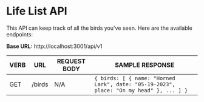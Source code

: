 # Life List API

This API can keep track of all the birds you've seen. Here are the available endpoints:

**Base URL:** http://localhost:3001/api/v1

| **VERB** | **URL** | **REQUEST BODY** | **SAMPLE RESPONSE** |
| -------- | ------- | ---------------- | ------------------- |
| GET | /birds | N/A | `{ birds: [ { name: "Horned Lark", date: "05-19-2023", place: "On my head" }, ... ] }` |